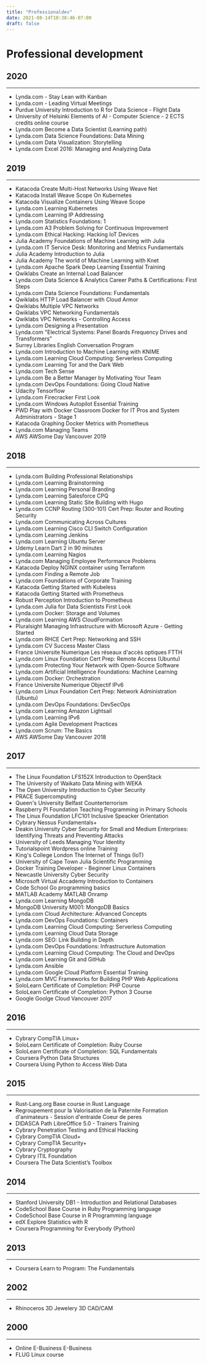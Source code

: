 ```yaml
---
title: "Professionaldev"
date: 2021-08-14T10:38:46-07:00
draft: false
---
```


# Professional development

## 2020
---
* Lynda.com - Stay Lean with Kanban
* Lynda.com - Leading Virtual Meetings
* Purdue University Introduction to R for Data Science - Flight Data
* University of Helsinki Elements of AI - Computer Science - 2 ECTS credits online course
* Lynda.com Become a Data Scientist (Learning path)
* Lynda.com Data Science Foundations: Data Mining
* Lynda.com Data Visualization: Storytelling
* Lynda.com Excel 2016: Managing and Analyzing Data

## 2019
---
* Katacoda Create Multi-Host Networks Using Weave Net
* Katacoda Install Weave Scope On Kubernetes
* Katacoda Visualize Containers Using Weave Scope
* Lynda.com Learning Kubernetes
* Lynda.com Learning IP Addressing
* Lynda.com Statistics Foundations: 1
* Lynda.com A3 Problem Solving for Continuous Improvement
* Lynda.com Ethical Hacking: Hacking IoT Devices
* Julia Academy Foundations of Machine Learning with Julia
* Lynda.com IT Service Desk: Monitoring and Metrics Fundamentals
* Julia Academy Introduction to Julia
* Julia Academy The world of Machine Learning with Knet
* Lynda.com Apache Spark Deep Learning Essential Training
* Qwiklabs Create an Internal Load Balancer
* Lynda.com Data Science & Analytics Career Paths & Certifications: First Steps
* Lynda.com Data Science Foundations: Fundamentals
* Qwiklabs HTTP Load Balancer with Cloud Armor
* Qwiklabs Multiple VPC Networks
* Qwiklabs VPC Networking Fundamentals
* Qwiklabs VPC Networks - Controlling Access
* Lynda.com Designing a Presentation
* Lynda.com "Electrical Systems: Panel Boards  Frequency Drives  and Transformers"
* Surrey Libraries English Conversation Program
* Lynda.com Introduction to Machine Learning with KNIME
* Lynda.com Learning Cloud Computing: Serverless Computing
* Lynda.com Learning Tor and the Dark Web
* Lynda.com Tech Sense
* Lynda.com Be a Better Manager by Motivating Your Team
* Lynda.com DevOps Foundations: Going Cloud Native
* Udacity Tensorflow
* Lynda.com Firecracker First Look
* Lynda.com Windows Autopilot Essential Training
* PWD Play with Docker Classroom Docker for IT Pros and System Administrators - Stage 1
* Katacoda Graphing Docker Metrics with Prometheus
* Lynda.com Managing Teams
* AWS AWSome Day Vancouver 2019

## 2018
---
* Lynda.com Building Professional Relationships
* Lynda.com Learning Brainstorming
* Lynda.com Learning Personal Branding
* Lynda.com Learning Salesforce CPQ
* Lynda.com Learning Static Site Building with Hugo
* Lynda.com CCNP Routing (300-101) Cert Prep: Router and Routing Security
* Lynda.com Communicating Across Cultures
* Lynda.com Learning Cisco CLI Switch Configuration
* Lynda.com Learning Jenkins
* Lynda.com Learning Ubuntu Server
* Udemy Learn Dart 2 in 90 minutes
* Lynda.com Learning Nagios
* Lynda.com Managing Employee Performance Problems
* Katacoda Deploy NGINX container using Terraform
* Lynda.com Finding a Remote Job
* Lynda.com Foundations of Corporate Training
* Katacoda Getting Started with Kubeless
* Katacoda Getting Started with Prometheus
* Robust Perception Introduction to Prometheus
* Lynda.com Julia for Data Scientists First Look
* Lynda.com Docker: Storage and Volumes
* Lynda.com Learning AWS CloudFormation
* Pluralsight Managing Infrastructure with Microsoft Azure - Getting Started
* Lynda.com RHCE Cert Prep: Networking and SSH
* Lynda.com CV Success Master Class
* France Universite Numerique Les réseaux d'accès optiques FTTH
* Lynda.com Linux Foundation Cert Prep: Remote Access (Ubuntu)
* Lynda.com Protecting Your Network with Open-Source Software
* Lynda.com Artificial Intelligence Foundations: Machine Learning
* Lynda.com Docker: Orchestration
* France Universite Numerique Objectif IPv6
* Lynda.com Linux Foundation Cert Prep: Network Administration (Ubuntu)
* Lynda.com DevOps Foundations: DevSecOps
* Lynda.com Learning Amazon Lightsail
* Lynda.com Learning IPv6
* Lynda.com Agile Development Practices
* Lynda.com Scrum: The Basics
* AWS AWSome Day Vancouver 2018

## 2017
---
* The Linux Foundation LFS152X Introduction to OpenStack
* The University of Waikato Data Mining with WEKA
* The Open University Introduction to Cyber Security
* PRACE Supercomputing
* Queen's University Belfast Counterterrorism
* Raspberry PI Foundation Teaching Programming in Primary Schools
* The Linux Foundation LFC101 Inclusive Speacker Orientation
* Cybrary Nessus Fundamentals+
* Deakin University Cyber Security for Small and Medium Enterprises: Identifying Threats and Preventing Attacks
* University of Leeds Managing Your Identity
* Tutorialspoint Wordpress online Training
* King's College London The Internet of Things (IoT)
* University of Cape Town Julia Scientific Programming
* Docker Training Developer - Beginner Linux Containers
* Newcastle University Cyber Security
* Microsoft Virtual Accademy Introduction to Containers
* Code School Go programming basics
* MATLAB Academy MATLAB Onramp
* Lynda.com Learning MongoDB
* MongoDB University M001: MongoDB Basics
* Lynda.com Cloud Architecture: Advanced Concepts
* Lynda.com DevOps Foundations: Containers
* Lynda.com Learning Cloud Computing: Serverless Computing
* Lynda.com Learning Cloud Data Storage
* Lynda.com SEO: Link Building in Depth
* Lynda.com DevOps Foundations: Infrastructure Automation
* Lynda.com Learning Cloud Computing: The Cloud and DevOps
* Lynda.com Learning Git and GitHub
* Lynda.com Ansible
* Lynda.com Google Cloud Platform Essential Training
* Lynda.com MVC Frameworks for Building PHP Web Applications
* SoloLearn Certificate of Completion: PHP Course
* SoloLearn Certificate of Completion: Python 3 Course
* Google Goolge Cloud Vancouver 2017

## 2016
---
* Cybrary CompTIA Linux+
* SoloLearn Certificate of Completion: Ruby Course
* SoloLearn Certificate of Completion: SQL Fundamentals
* Coursera Python Data Structures
* Coursera Using Python to Access Web Data

## 2015
---
* Rust-Lang.org Base course in Rust Language
* Regroupement pour la Valorisation de la Paternite Formation d'animateurs - Session d'entraide Coeur de peres
* DIDASCA Path LibreOffice 5.0 - Trainers Training
* Cybrary Penetration Testing and Ethical Hacking
* Cybrary CompTIA Cloud+
* Cybrary CompTIA Security+
* Cybrary Cryptography
* Cybrary ITIL Foundation
* Coursera The Data Scientist’s Toolbox

## 2014
---
* Stanford University DB1 - Introduction and Relational Databases
* CodeSchool Base Course in Ruby Programming language
* CodeSchool Base Course in R Programming language
* edX Explore Statistics with R
* Coursera Programming for Everybody (Python)

## 2013
---
* Coursera Learn to Program: The Fundamentals

## 2002
---
* Rhinoceros 3D Jewelery 3D CAD/CAM

## 2000
---
* Online E-Business E-Business
* FLUG Linux course